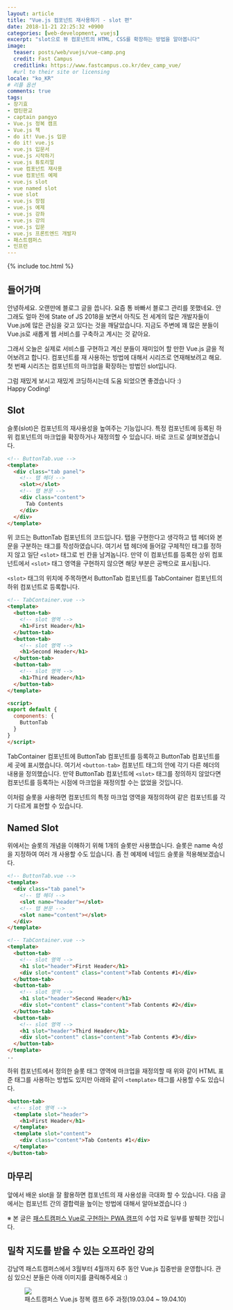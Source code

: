 ```yaml
---
layout: article
title: "Vue.js 컴포넌트 재사용하기 - slot 편"
date: 2018-11-21 22:25:32 +0900
categories: [web-development, vuejs]
excerpt: "slot으로 뷰 컴포넌트의 HTML, CSS를 확장하는 방법을 알아봅니다"
image:
  teaser: posts/web/vuejs/vue-camp.png
  credit: Fast Campus
  creditlink: https://www.fastcampus.co.kr/dev_camp_vue/
  #url to their site or licensing
locale: "ko_KR"
# 리플 옵션
comments: true
tags:
- 장기효
- 캡틴판교
- captain pangyo
- Vue.js 정복 캠프
- Vue.js 책
- do it! Vue.js 입문
- do it! vue.js
- vue.js 입문서
- vue.js 시작하기
- vue.js 튜토리얼
- vue 컴포넌트 재사용
- vue 컴포넌트 예제
- vue.js slot
- vue named slot
- vue slot
- vue.js 장점
- vue.js 예제
- vue.js 강좌
- vue.js 강의
- vue.js 입문
- vue.js 프론트엔드 개발자
- 패스트캠퍼스
- 인프런
---
```

{% include toc.html %}

## 들어가며

안녕하세요. 오랜만에 블로그 글을 씁니다. 요즘 통 바빠서 블로그 관리를 못했네요. 안 그래도 얼마 전에 State of JS 2018을 보면서 아직도 전 세계의 많은 개발자들이 Vue.js에 많은 관심을 갖고 있다는 것을 깨달았습니다. 지금도 주변에 꽤 많은 분들이 Vue.js로 새롭게 웹 서비스를 구축하고 계시는 것 같아요.

그래서 오늘은 실제로 서비스를 구현하고 계신 분들이 재미있어 할 만한 Vue.js 글을 적어보려고 합니다. 컴포넌트를 재 사용하는 방법에 대해서 시리즈로 연재해보려고 해요. 첫 번째 시리즈는 컴포넌트의 마크업을 확장하는 방법인 slot입니다.

그럼 재밌게 보시고 재밌게 코딩하시는데 도움 되었으면 좋겠습니다 :) <br>
Happy Coding!

## Slot

슬롯(slot)은 컴포넌트의 재사용성을 높여주는 기능입니다. 특정 컴포넌트에 등록된 하위 컴포넌트의 마크업을 확장하거나 재정의할 수 있습니다. 바로 코드로 살펴보겠습니다.

```html
<!-- ButtonTab.vue -->
<template>
  <div class="tab panel">
    <!-- 탭 헤더 -->
    <slot></slot>
    <!-- 탭 본문 -->
    <div class="content">
      Tab Contents
    </div>
  </div>
</template>
```

위 코드는 ButtonTab 컴포넌트의 코드입니다. 탭을 구현한다고 생각하고 탭 헤더와 본문을 구분하는 태그를 작성하였습니다. 여기서 탭 헤더에 들어갈 구체적인 태그를 정하지 않고 일단 `<slot>` 태그로 빈 칸을 남겨놉니다. 만약 이 컴포넌트를 등록한 상위 컴포넌트에서 `<slot>` 태그 영역을 구현하지 않으면 해당 부분은 공백으로 표시됩니다.

`<slot>` 태그의 위치에 주목하면서 ButtonTab 컴포넌트를 TabContainer 컴포넌트의 하위 컴포넌트로 등록합니다.

```html
<!-- TabContainer.vue -->
<template>
  <button-tab>
    <!-- slot 영역 -->
    <h1>First Header</h1>
  </button-tab>
  <button-tab>
    <!-- slot 영역 -->
    <h1>Second Header</h1>
  </button-tab>
  <button-tab>
    <!-- slot 영역 -->
    <h1>Third Header</h1>
  </button-tab>
</template>

<script>
export default {
  components: {
    ButtonTab
  }
}
</script>
```

TabContainer 컴포넌트에 ButtonTab 컴포넌트를 등록하고 ButtonTab 컴포넌트를 세 곳에 표시했습니다. 여기서 `<button-tab>` 컴포넌트 태그의 안에 각기 다른 헤더의 내용을 정의했습니다. 만약 ButtonTab 컴포넌트에 `<slot>` 태그를 정의하지 않았다면 컴포넌트를 등록하는 시점에 마크업을 재정의할 수는 없었을 것입니다.

이처럼 슬롯을 사용하면 컴포넌트의 특정 마크업 영역을 재정의하여 같은 컴포넌트를 각기 다르게 표현할 수 있습니다.

## Named Slot

위에서는 슬롯의 개념을 이해하기 위해 1개의 슬롯만 사용했습니다. 슬롯은 name 속성을 지정하여 여러 개 사용할 수도 있습니다. 좀 전 예제에 네임드 슬롯을 적용해보겠습니다.

```html
<!-- ButtonTab.vue -->
<template>
  <div class="tab panel">
    <!-- 탭 헤더 -->
    <slot name="header"></slot>
    <!-- 탭 본문 -->
    <slot name="content"></slot>
  </div>
</template>
```

```html
<!-- TabContainer.vue -->
<template>
  <button-tab>
    <!-- slot 영역 -->
    <h1 slot="header">First Header</h1>
    <div slot="content" class="content">Tab Contents #1</div>
  </button-tab>
  <button-tab>
    <!-- slot 영역 -->
    <h1 slot="header">Second Header</h1>
    <div slot="content" class="content">Tab Contents #2</div>
  </button-tab>
  <button-tab>
    <!-- slot 영역 -->
    <h1 slot="header">Third Header</h1>
    <div slot="content" class="content">Tab Contents #3</div>
  </button-tab>
</template>
..
```

하위 컴포넌트에서 정의한 슬롯 태그 영역에 마크업을 재정의할 때 위와 같이 HTML 표준 태그를 사용하는 방법도 있지만 아래와 같이 `<template>` 태그를 사용할 수도 있습니다.

```html
<button-tab>
  <!-- slot 영역 -->
  <template slot="header">
    <h1>First Header</h1>
  </template>
  <template slot="content">
    <div class="content">Tab Contents #1</div>
  </template>
</button-tab>
```

## 마무리

앞에서 배운 slot을 잘 활용하면 컴포넌트의 재 사용성을 극대화 할 수 있습니다. 다음 글에서는 컴포넌트 간의 결합력을 높이는 방법에 대해서 알아보겠습니다 :)

※ 본 글은 [패스트캠퍼스 Vue로 구현하는 PWA 캠프](https://www.fastcampus.co.kr/dev_camp_wap/)의 수업 자료 일부를 발췌한 것입니다.

<!-- ## 글보다 더 쉽게 배우는 온라인 강좌
좀 더 친절하고 상세한 설명을 원하신다면 아래 강좌를 이용해보시는 것도 좋을 것 같아요 :)

<figure class="third">
	<a href="https://www.inflearn.com/course/vue-pwa-vue-js-%EA%B8%B0%EB%B3%B8/?utm_source=blog&utm_medium=githubio&utm_campaign=captianpangyo&utm_term=banner"><img src="{{ site.url }}/images/posts/web/inflearn/vuejs-basic.png"></a>
	<a href="https://www.inflearn.com/course/vue-pwa-vue-js-%EC%A4%91%EA%B8%89/?utm_source=blog&utm_medium=githubio&utm_campaign=captianpangyo&utm_term=banner"><img src="{{ site.url }}/images/posts/web/inflearn/vue-intermediate.png"></a>
	<a href="https://www.inflearn.com/course/vue-js/?utm_source=blog&utm_medium=githubio&utm_campaign=captianpangyo&utm_term=banner"><img src="{{ site.url }}/images/posts/web/inflearn/vue-advanced.jpg"></a>
	<figcaption>인프런 온라인 강좌 : Vue.js 초급, Vue.js 중급, Vue.js 완벽 가이드 (좌측 부터)</figcaption>
</figure> -->

## 밀착 지도를 받을 수 있는 오프라인 강의

강남역 패스트캠퍼스에서 3월부터 4월까지 6주 동안 Vue.js 집중반을 운영합니다. 관심 있으신 분들은 아래 이미지를 클릭해주세요 :)

<figure class="third">
	<a href="https://www.fastcampus.co.kr/dev_camp_vue/?utm_source=blog&utm_medium=githubio&utm_campaign=captianpangyo&utm_term=banner"><img src="{{ site.url }}/images/posts/web/vuejs/vue-camp.png"></a>
	<figcaption>패스트캠퍼스 Vue.js 정복 캠프 6주 과정(19.03.04 ~ 19.04.10)</figcaption>
</figure>